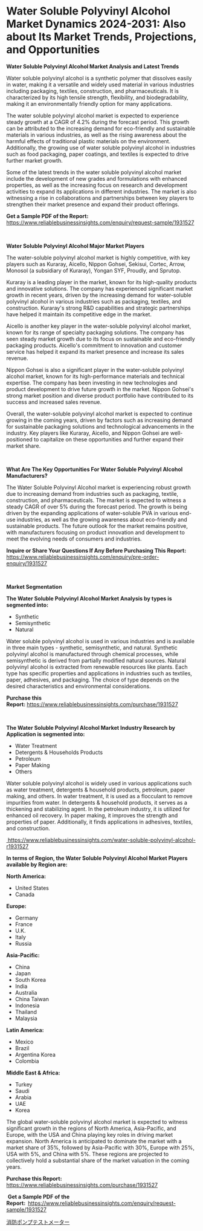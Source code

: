 <p><h1>Water Soluble Polyvinyl Alcohol Market Dynamics 2024-2031: Also about Its Market Trends, Projections, and Opportunities</h1></p><p><strong>Water Soluble Polyvinyl Alcohol Market Analysis and Latest Trends</strong></p>
<p><p>Water soluble polyvinyl alcohol is a synthetic polymer that dissolves easily in water, making it a versatile and widely used material in various industries including packaging, textiles, construction, and pharmaceuticals. It is characterized by its high tensile strength, flexibility, and biodegradability, making it an environmentally friendly option for many applications.</p><p>The water soluble polyvinyl alcohol market is expected to experience steady growth at a CAGR of 4.2% during the forecast period. This growth can be attributed to the increasing demand for eco-friendly and sustainable materials in various industries, as well as the rising awareness about the harmful effects of traditional plastic materials on the environment. Additionally, the growing use of water soluble polyvinyl alcohol in industries such as food packaging, paper coatings, and textiles is expected to drive further market growth.</p><p>Some of the latest trends in the water soluble polyvinyl alcohol market include the development of new grades and formulations with enhanced properties, as well as the increasing focus on research and development activities to expand its applications in different industries. The market is also witnessing a rise in collaborations and partnerships between key players to strengthen their market presence and expand their product offerings.</p></p>
<p><strong>Get a Sample PDF of the Report:&nbsp;</strong> <a href="https://www.reliablebusinessinsights.com/enquiry/request-sample/1931527">https://www.reliablebusinessinsights.com/enquiry/request-sample/1931527</a></p>
<p>&nbsp;</p>
<p><strong>Water Soluble Polyvinyl Alcohol Major Market Players</strong></p>
<p><p>The water-soluble polyvinyl alcohol market is highly competitive, with key players such as Kuraray, Aicello, Nippon Gohsei, Sekisui, Cortec, Arrow, Monosol (a subsidiary of Kuraray), Yongan SYF, Proudly, and Sprutop.</p><p>Kuraray is a leading player in the market, known for its high-quality products and innovative solutions. The company has experienced significant market growth in recent years, driven by the increasing demand for water-soluble polyvinyl alcohol in various industries such as packaging, textiles, and construction. Kuraray's strong R&D capabilities and strategic partnerships have helped it maintain its competitive edge in the market.</p><p>Aicello is another key player in the water-soluble polyvinyl alcohol market, known for its range of specialty packaging solutions. The company has seen steady market growth due to its focus on sustainable and eco-friendly packaging products. Aicello's commitment to innovation and customer service has helped it expand its market presence and increase its sales revenue.</p><p>Nippon Gohsei is also a significant player in the water-soluble polyvinyl alcohol market, known for its high-performance materials and technical expertise. The company has been investing in new technologies and product development to drive future growth in the market. Nippon Gohsei's strong market position and diverse product portfolio have contributed to its success and increased sales revenue.</p><p>Overall, the water-soluble polyvinyl alcohol market is expected to continue growing in the coming years, driven by factors such as increasing demand for sustainable packaging solutions and technological advancements in the industry. Key players like Kuraray, Aicello, and Nippon Gohsei are well-positioned to capitalize on these opportunities and further expand their market share.</p></p>
<p>&nbsp;</p>
<p><strong>What Are The Key Opportunities For Water Soluble Polyvinyl Alcohol Manufacturers?</strong></p>
<p><p>The Water Soluble Polyvinyl Alcohol market is experiencing robust growth due to increasing demand from industries such as packaging, textile, construction, and pharmaceuticals. The market is expected to witness a steady CAGR of over 5% during the forecast period. The growth is being driven by the expanding applications of water-soluble PVA in various end-use industries, as well as the growing awareness about eco-friendly and sustainable products. The future outlook for the market remains positive, with manufacturers focusing on product innovation and development to meet the evolving needs of consumers and industries.</p></p>
<p><strong>Inquire or Share Your Questions If Any Before Purchasing This Report:</strong> <a href="https://www.reliablebusinessinsights.com/enquiry/pre-order-enquiry/1931527">https://www.reliablebusinessinsights.com/enquiry/pre-order-enquiry/1931527</a></p>
<p>&nbsp;</p>
<p><strong>Market Segmentation</strong></p>
<p><strong>The Water Soluble Polyvinyl Alcohol Market Analysis by types is segmented into:</strong></p>
<p><ul><li>Synthetic</li><li>Semisynthetic</li><li>Natural</li></ul></p>
<p><p>Water soluble polyvinyl alcohol is used in various industries and is available in three main types - synthetic, semisynthetic, and natural. Synthetic polyvinyl alcohol is manufactured through chemical processes, while semisynthetic is derived from partially modified natural sources. Natural polyvinyl alcohol is extracted from renewable resources like plants. Each type has specific properties and applications in industries such as textiles, paper, adhesives, and packaging. The choice of type depends on the desired characteristics and environmental considerations.</p></p>
<p><strong>Purchase this Report:&nbsp;</strong><a href="https://www.reliablebusinessinsights.com/purchase/1931527">https://www.reliablebusinessinsights.com/purchase/1931527</a></p>
<p>&nbsp;</p>
<p><strong>The Water Soluble Polyvinyl Alcohol Market Industry Research by Application is segmented into:</strong></p>
<p><ul><li>Water Treatment</li><li>Detergents & Households Products</li><li>Petroleum</li><li>Paper Making</li><li>Others</li></ul></p>
<p><p>Water soluble polyvinyl alcohol is widely used in various applications such as water treatment, detergents & household products, petroleum, paper making, and others. In water treatment, it is used as a flocculant to remove impurities from water. In detergents & household products, it serves as a thickening and stabilizing agent. In the petroleum industry, it is utilized for enhanced oil recovery. In paper making, it improves the strength and properties of paper. Additionally, it finds applications in adhesives, textiles, and construction.</p></p>
<p><a href="https://www.reliablebusinessinsights.com/water-soluble-polyvinyl-alcohol-r1931527">&nbsp;https://www.reliablebusinessinsights.com/water-soluble-polyvinyl-alcohol-r1931527</a></p>
<p><strong>In terms of Region, the Water Soluble Polyvinyl Alcohol Market Players available by Region are:</strong></p>
<p>
    <p> <strong> North America: </strong>
        <ul>
            <li>United States</li>
            <li>Canada</li>
        </ul>
        </p> 
    <p> <strong> Europe: </strong>
        <ul>
            <li>Germany</li>
            <li>France</li>
            <li>U.K.</li>
            <li>Italy</li>
            <li>Russia</li>
        </ul>
        </p> 
    <p> <strong> Asia-Pacific: </strong>
        <ul>
            <li>China</li>
            <li>Japan</li>
            <li>South Korea</li>
            <li>India</li>
            <li>Australia</li>
            <li>China Taiwan</li>
            <li>Indonesia</li>
            <li>Thailand</li>
            <li>Malaysia</li>
        </ul>
        </p> 
    <p> <strong> Latin America: </strong>
        <ul>
            <li>Mexico</li>
            <li>Brazil</li>
            <li>Argentina Korea</li>
            <li>Colombia</li>
        </ul>
        </p> 
    <p> <strong> Middle East & Africa: </strong>
        <ul>
            <li>Turkey</li>
            <li>Saudi</li>
            <li>Arabia</li>
            <li>UAE</li>
            <li>Korea</li>
        </ul>
    </p>
    </p>
<p><p>The global water-soluble polyvinyl alcohol market is expected to witness significant growth in the regions of North America, Asia-Pacific, and Europe, with the USA and China playing key roles in driving market expansion. North America is anticipated to dominate the market with a market share of 35%, followed by Asia-Pacific with 30%, Europe with 25%, USA with 5%, and China with 5%. These regions are projected to collectively hold a substantial share of the market valuation in the coming years.</p></p>
<p><strong>Purchase this Report: </strong><a href="https://www.reliablebusinessinsights.com/purchase/1931527">https://www.reliablebusinessinsights.com/purchase/1931527</a></p>
<p>&nbsp;<strong>Get a Sample PDF of the Report:&nbsp;&nbsp;</strong><a href="https://www.reliablebusinessinsights.com/enquiry/request-sample/1931527">https://www.reliablebusinessinsights.com/enquiry/request-sample/1931527</a></p>
<p><strong></strong></p>
<p><p><a href="https://github.com/sghwr779811674/Market-Research-Report-List-3/blob/main/28656363218.md">消防ポンプテストメーター</a></p></p>